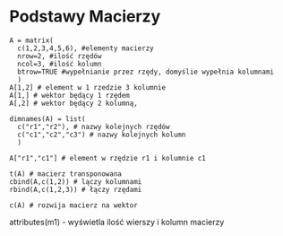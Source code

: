 Podstawy Macierzy
=========================
```
A = matrix(
  c(1,2,3,4,5,6), #elementy macierzy
  nrow=2, #ilość rzędów
  ncol=3, #ilość kolumn
  btrow=TRUE #wypełnianie przez rzędy, domyślie wypełnia kolumnami
  )
A[1,2] # element w 1 rzedzie 3 kolumnie
A[1,] # wektor będący 1 rzędem
A[,2] # wektor będący 2 kolumną,

dimnames(A) = list(
  c("r1","r2"), # nazwy kolejnych rzędów
  c("c1","c2","c3") # nazwy kolejnych kolumn
  )

A["r1","c1"] # element w rzędzie r1 i kolumnie c1

t(A) # macierz transponowana
cbind(A,c(1,2)) # lączy kolumnami
rbind(A,c(1,2,3)) # łączy rzędami

c(A) # rozwija macierz na wektor
```
attributes(m1) - wyświetla ilość wierszy i kolumn macierzy
